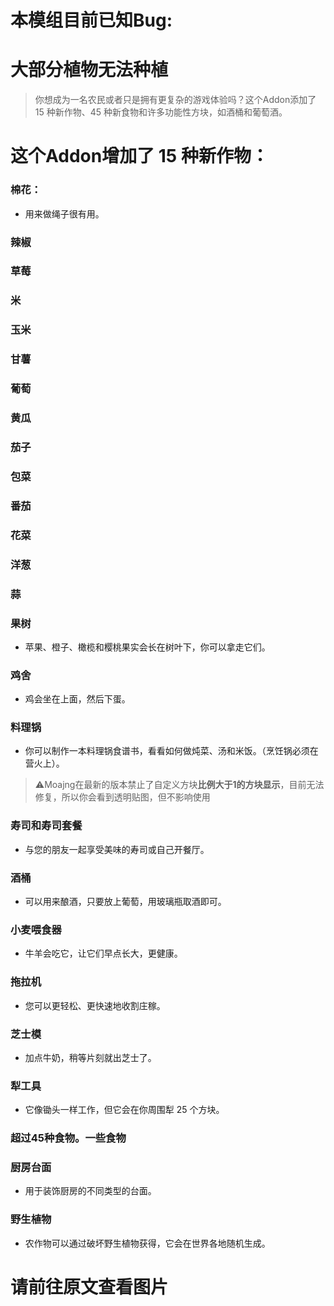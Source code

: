 # 本模组目前已知Bug:  
# 大部分植物无法种植
> 你想成为一名农民或者只是拥有更复杂的游戏体验吗？这个Addon添加了 15 种新作物、45 种新食物和许多功能性方块，如酒桶和葡萄酒。
# 这个Addon增加了 15 种新作物：
### 棉花：
- 用来做绳子很有用。
### 辣椒
### 草莓
### 米
### 玉米
### 甘薯
### 葡萄
### 黄瓜
### 茄子
### 包菜
### 番茄
### 花菜
### 洋葱
### 蒜
### 果树
- 苹果、橙子、橄榄和樱桃果实会长在树叶下，你可以拿走它们。
### 鸡舍
- 鸡会坐在上面，然后下蛋。
### 料理锅
- 你可以制作一本料理锅食谱书，看看如何做炖菜、汤和米饭。（烹饪锅必须在营火上）。  
> ⚠️Moajng在最新的版本禁止了自定义方块**比例大于1的方块显示**，目前无法修复，所以你会看到透明贴图，但不影响使用
### 寿司和寿司套餐
- 与您的朋友一起享受美味的寿司或自己开餐厅。
### 酒桶
- 可以用来酿酒，只要放上葡萄，用玻璃瓶取酒即可。
### 小麦喂食器
- 牛羊会吃它，让它们早点长大，更健康。
### 拖拉机
- 您可以更轻松、更快速地收割庄稼。
### 芝士模
- 加点牛奶，稍等片刻就出芝士了。
### 犁工具
- 它像锄头一样工作，但它会在你周围犁 25 个方块。
### 超过45种食物。一些食物
### 厨房台面
- 用于装饰厨房的不同类型的台面。
### 野生植物
- 农作物可以通过破坏野生植物获得，它会在世界各地随机生成。

# 请前往原文查看图片
